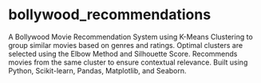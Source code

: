 # bollywood_recommendations
A Bollywood Movie Recommendation System using K-Means Clustering to group similar movies based on genres and ratings. Optimal clusters are selected using the Elbow Method and Silhouette Score. Recommends movies from the same cluster to ensure contextual relevance. Built using Python, Scikit-learn, Pandas, Matplotlib, and Seaborn.
